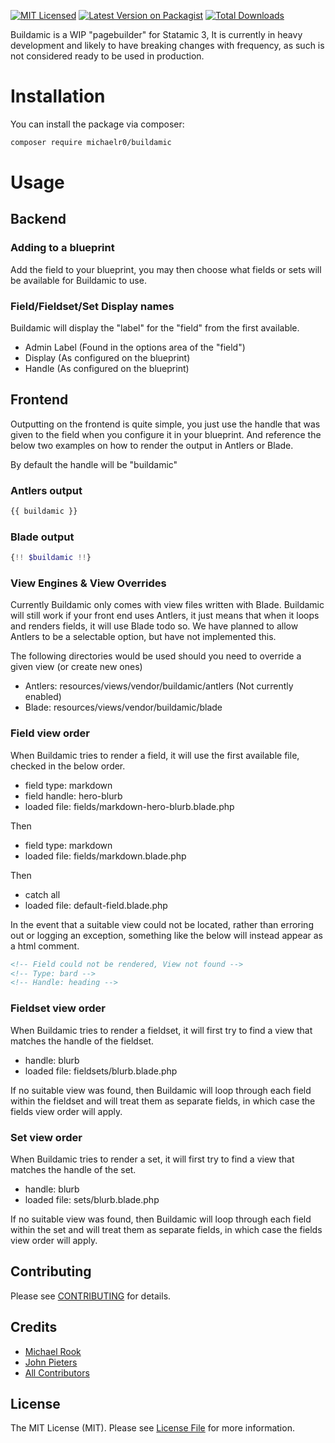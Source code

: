 [![MIT Licensed](https://img.shields.io/badge/license-MIT-brightgreen.svg?style=flat-square)](LICENSE.md)
[![Latest Version on Packagist](https://img.shields.io/packagist/v/michaelr0/buildamic.svg?style=flat-square)](https://packagist.org/packages/michaelr0/buildamic)
[![Total Downloads](https://img.shields.io/packagist/dt/michaelr0/buildamic.svg?style=flat-square)](https://packagist.org/packages/michaelr0/buildamic) 

Buildamic is a WIP "pagebuilder" for Statamic 3, It is currently in heavy development and likely to have breaking changes with frequency, as such is not considered ready to be used in production.

# Installation

You can install the package via composer:

```bash
composer require michaelr0/buildamic
```

# Usage

## Backend
### Adding to a blueprint

Add the field to your blueprint, you may then choose what fields or sets will be available for Buildamic to use.

### Field/Fieldset/Set Display names
Buildamic will display the "label" for the "field" from the first available.
* Admin Label (Found in the options area of the "field")
* Display (As configured on the blueprint)
* Handle (As configured on the blueprint)

## Frontend
Outputting on the frontend is quite simple, you just use the handle that was given to the field when you configure it in your blueprint.
And reference the below two examples on how to render the output in Antlers or Blade.

By default the handle will be "buildamic"

### Antlers output
```php
{{ buildamic }}
```
### Blade output
```php
{!! $buildamic !!}
```
### View Engines & View Overrides
Currently Buildamic only comes with view files written with Blade.
Buildamic will still work if your front end uses Antlers, it just means that when it loops and renders fields, it will use Blade todo so.
We have planned to allow Antlers to be a selectable option, but have not implemented this.

The following directories would be used should you need to override a given view (or create new ones)
* Antlers: resources/views/vendor/buildamic/antlers (Not currently enabled)
* Blade: resources/views/vendor/buildamic/blade

### Field view order
When Buildamic tries to render a field, it will use the first available file, checked in the below order.

* field type: markdown
* field handle: hero-blurb
* loaded file: fields/markdown-hero-blurb.blade.php
 
Then

* field type: markdown
* loaded file: fields/markdown.blade.php

Then

* catch all
* loaded file: default-field.blade.php

In the event that a suitable view could not be located, rather than erroring out or logging an exception, something like the below will instead appear as a html comment.
```html
<!-- Field could not be rendered, View not found -->
<!-- Type: bard -->
<!-- Handle: heading -->
```

### Fieldset view order
When Buildamic tries to render a fieldset, it will first try to find a view that matches the handle of the fieldset.
* handle: blurb
* loaded file: fieldsets/blurb.blade.php

If no suitable view was found, then Buildamic will loop through each field within the fieldset and will treat them as separate fields, in which case the fields view order will apply.

### Set view order
When Buildamic tries to render a set, it will first try to find a view that matches the handle of the set.

* handle: blurb
* loaded file: sets/blurb.blade.php

If no suitable view was found, then Buildamic will loop through each field within the set and will treat them as separate fields, in which case the fields view order will apply.

## Contributing

Please see [CONTRIBUTING](CONTRIBUTING.md) for details.

## Credits

- [Michael Rook](https://github.com/michaelr0)
- [John Pieters](https://github.com/sliver37)
- [All Contributors](../../contributors)

## License

The MIT License (MIT). Please see [License File](LICENSE.md) for more information.